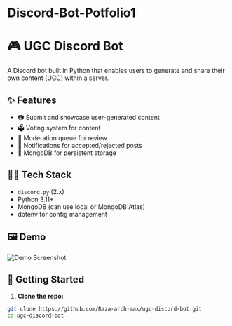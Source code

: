 # Discord-Bot-Potfolio1

# 🎮 UGC Discord Bot

A Discord bot built in Python that enables users to generate and share their own content (UGC) within a server.

## ✨ Features

- 📷 Submit and showcase user-generated content
- 🗳️ Voting system for content
- 🧼 Moderation queue for review
- 🔔 Notifications for accepted/rejected posts
- 💾 MongoDB for persistent storage

## 🧑‍💻 Tech Stack

- `discord.py` (2.x)
- Python 3.11+
- MongoDB (can use local or MongoDB Atlas)
- dotenv for config management

## 🖼️ Demo

![Demo Screenshot](assets/demo.png)

## 🚀 Getting Started

1. **Clone the repo:**

```bash
git clone https://github.com/Raza-arch-max/ugc-discord-bot.git
cd ugc-discord-bot

